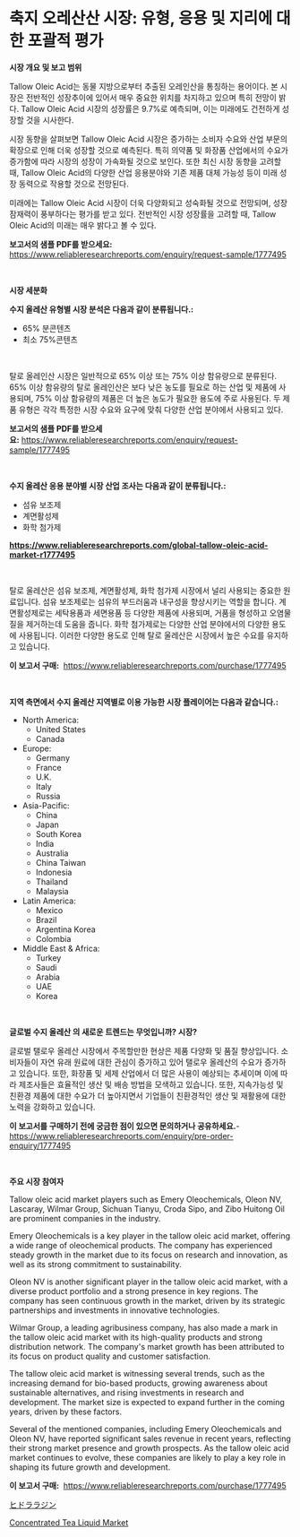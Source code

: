 <p><h1>축지 오레산산 시장: 유형, 응용 및 지리에 대한 포괄적 평가</h1></p><p><strong>시장 개요 및 보고 범위</strong></p>
<p><p>Tallow Oleic Acid는 동물 지방으로부터 추출된 오레인산을 통칭하는 용어이다. 본 시장은 전반적인 성장추이에 있어서 매우 중요한 위치를 차지하고 있으며 특히 전망이 밝다. Tallow Oleic Acid 시장의 성장률은 9.7%로 예측되며, 이는 미래에도 건전하게 성장할 것을 시사한다.</p><p>시장 동향을 살펴보면 Tallow Oleic Acid 시장은 증가하는 소비자 수요와 산업 부문의 확장으로 인해 더욱 성장할 것으로 예측된다. 특히 의약품 및 화장품 산업에서의 수요가 증가함에 따라 시장의 성장이 가속화될 것으로 보인다. 또한 최신 시장 동향을 고려할 때, Tallow Oleic Acid의 다양한 산업 응용분야와 기존 제품 대체 가능성 등이 미래 성장 동력으로 작용할 것으로 전망된다.</p><p>미래에는 Tallow Oleic Acid 시장이 더욱 다양화되고 성숙화될 것으로 전망되며, 성장 잠재력이 풍부하다는 평가를 받고 있다. 전반적인 시장 성장률을 고려할 때, Tallow Oleic Acid의 미래는 매우 밝다고 볼 수 있다.</p></p>
<p><strong>보고서의 샘플 PDF를 받으세요:</strong> <a href="https://www.reliableresearchreports.com/enquiry/request-sample/1777495">https://www.reliableresearchreports.com/enquiry/request-sample/1777495</a></p>
<p>&nbsp;</p>
<p><strong>시장 세분화</strong></p>
<p><strong>수지 올레산 유형별 시장 분석은 다음과 같이 분류됩니다.:</strong></p>
<p><ul><li>65% 분콘텐츠</li><li>최소 75%콘텐츠</li></ul></p>
<p>&nbsp;</p>
<p><p>탈로 올레인산 시장은 일반적으로 65% 이상 또는 75% 이상 함유량으로 분류된다. 65% 이상 함유량의 탈로 올레인산은 보다 낮은 농도를 필요로 하는 산업 및 제품에 사용되며, 75% 이상 함유량의 제품은 더 높은 농도가 필요한 용도에 주로 사용된다. 두 제품 유형은 각각 특정한 시장 수요와 요구에 맞춰 다양한 산업 분야에서 사용되고 있다.</p></p>
<p><strong>보고서의 샘플 PDF를 받으세요:</strong>&nbsp;<a href="https://www.reliableresearchreports.com/enquiry/request-sample/1777495">https://www.reliableresearchreports.com/enquiry/request-sample/1777495</a></p>
<p>&nbsp;</p>
<p><strong> 수지 올레산 응용 분야별 시장 산업 조사는 다음과 같이 분류됩니다.:</strong></p>
<p><ul><li>섬유 보조제</li><li>계면활성제</li><li>화학 첨가제</li></ul></p>
<p><strong><a href="https://www.reliableresearchreports.com/global-tallow-oleic-acid-market-r1777495">https://www.reliableresearchreports.com/global-tallow-oleic-acid-market-r1777495</a></strong></p>
<p>&nbsp;</p>
<p><p>탈로 울레산은 섬유 보조제, 계면활성제, 화학 첨가제 시장에서 널리 사용되는 중요한 원료입니다. 섬유 보조제로는 섬유의 부드러움과 내구성을 향상시키는 역할을 합니다. 계면활성제로는 세탁용품과 세면용품 등 다양한 제품에 사용되며, 거품을 형성하고 오염물질을 제거하는데 도움을 줍니다. 화학 첨가제로는 다양한 산업 분야에서의 다양한 용도에 사용됩니다. 이러한 다양한 용도로 인해 탈로 울레산은 시장에서 높은 수요를 유지하고 있습니다.</p></p>
<p><strong>이 보고서 구매:</strong>&nbsp; <a href="https://www.reliableresearchreports.com/purchase/1777495">https://www.reliableresearchreports.com/purchase/1777495</a></p>
<p>&nbsp;</p>
<p><strong>지역 측면에서 수지 올레산 지역별로 이용 가능한 시장 플레이어는 다음과 같습니다.:</strong></p>
<p><ul>
    <li>
        North America:
        <ul>
            <li>United States</li>
            <li>Canada</li>
        </ul>
    </li>
    <li>
        Europe:
        <ul>
            <li>Germany</li>
            <li>France</li>
            <li>U.K.</li>
            <li>Italy</li>
            <li>Russia</li>
        </ul>
    </li>
    <li>
        Asia-Pacific:
        <ul>
            <li>China</li>
            <li>Japan</li>
            <li>South Korea</li>
            <li>India</li>
            <li>Australia</li>
            <li>China Taiwan</li>
            <li>Indonesia</li>
            <li>Thailand</li>
            <li>Malaysia</li>
        </ul>
    </li>
    <li>
        Latin America:
        <ul>
            <li>Mexico</li>
            <li>Brazil</li>
            <li>Argentina Korea</li>
            <li>Colombia</li>
        </ul>
    </li>
    <li>
        Middle East & Africa:
        <ul>
            <li>Turkey</li>
            <li>Saudi</li>
            <li>Arabia</li>
            <li>UAE</li>
            <li>Korea</li>
        </ul>
    </li>
    </ul></p>
<p>&nbsp;</p>
<p><strong>글로벌 수지 올레산 의 새로운 트렌드는 무엇입니까? 시장?</strong></p>
<p><p>글로벌 탤로우 올레산 시장에서 주목할만한 현상은 제품 다양화 및 품질 향상입니다. 소비자들이 자연 유래 원료에 대한 관심이 증가하고 있어 탤로우 올레산의 수요가 증가하고 있습니다. 또한, 화장품 및 세제 산업에서 더 많은 사용이 예상되는 추세이며 이에 따라 제조사들은 효율적인 생산 및 배송 방법을 모색하고 있습니다. 또한, 지속가능성 및 친환경 제품에 대한 수요가 더 높아지면서 기업들이 친환경적인 생산 및 재활용에 대한 노력을 강화하고 있습니다.</p></p>
<p><strong>이 보고서를 구매하기 전에 궁금한 점이 있으면 문의하거나 공유하세요.</strong>- <a href="https://www.reliableresearchreports.com/enquiry/pre-order-enquiry/1777495">https://www.reliableresearchreports.com/enquiry/pre-order-enquiry/1777495</a></p>
<p>&nbsp;</p>
<p><strong>주요 시장 참여자</strong></p>
<p><p>Tallow oleic acid market players such as Emery Oleochemicals, Oleon NV, Lascaray, Wilmar Group, Sichuan Tianyu, Croda Sipo, and Zibo Huitong Oil are prominent companies in the industry.</p><p>Emery Oleochemicals is a key player in the tallow oleic acid market, offering a wide range of oleochemical products. The company has experienced steady growth in the market due to its focus on research and innovation, as well as its strong commitment to sustainability.</p><p>Oleon NV is another significant player in the tallow oleic acid market, with a diverse product portfolio and a strong presence in key regions. The company has seen continuous growth in the market, driven by its strategic partnerships and investments in innovative technologies.</p><p>Wilmar Group, a leading agribusiness company, has also made a mark in the tallow oleic acid market with its high-quality products and strong distribution network. The company's market growth has been attributed to its focus on product quality and customer satisfaction.</p><p>The tallow oleic acid market is witnessing several trends, such as the increasing demand for bio-based products, growing awareness about sustainable alternatives, and rising investments in research and development. The market size is expected to expand further in the coming years, driven by these factors.</p><p>Several of the mentioned companies, including Emery Oleochemicals and Oleon NV, have reported significant sales revenue in recent years, reflecting their strong market presence and growth prospects. As the tallow oleic acid market continues to evolve, these companies are likely to play a key role in shaping its future growth and development.</p></p>
<p><strong>이 보고서 구매:</strong>&nbsp;&nbsp;<a href="https://www.reliableresearchreports.com/purchase/1777495">https://www.reliableresearchreports.com/purchase/1777495</a></p>
<p><p><a href="https://github.com/zekaoe592392/Market-Research-Report-List-1/blob/main/974586628596.md">ヒドララジン</a></p><p><a href="https://boundless-drawbridge-702.notion.site/Concentrated-Tea-Liquid-Market-Insights-into-Market-CAGR-Market-Trends-and-Growth-Strategies-77c676818b704c8ab3d98016c8f62546">Concentrated Tea Liquid Market</a></p></p>